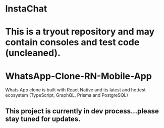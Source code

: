 # InstaChat


# This is a tryout repository and may contain consoles and test code (uncleaned).  
# WhatsApp-Clone-RN-Mobile-App
Whats App clone is built with React Native and its latest and hottest ecosystem (TypeScript, GraphQL, Prisma and PostgreSQL)

## This project is currently in dev process...please stay tuned for updates.
